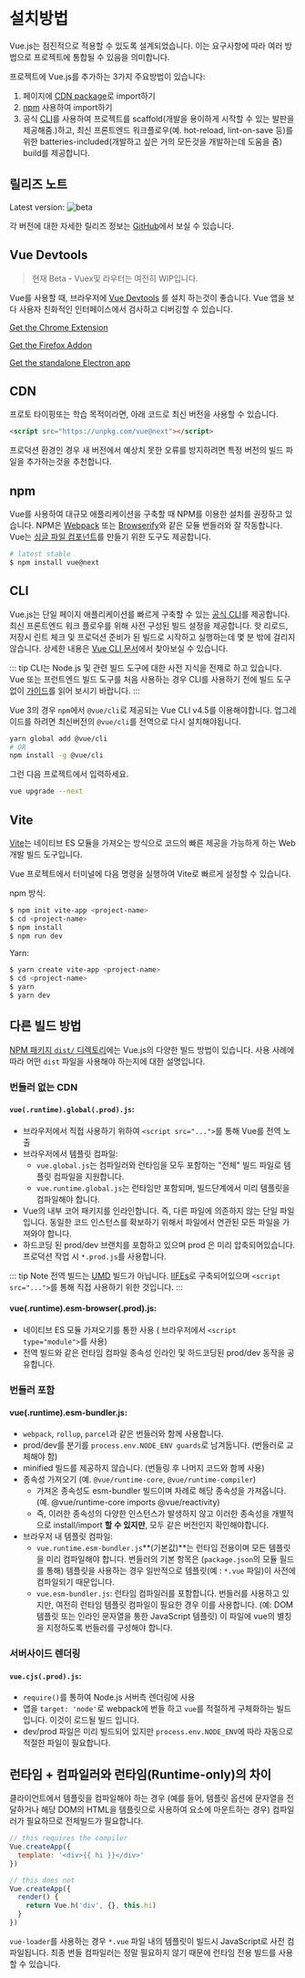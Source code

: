 # 설치방법

Vue.js는 점진적으로 적용할 수 있도록 설계되었습니다. 이는 요구사항에 따라 여러 방법으로 프로젝트에 통합될 수 있음을 의미합니다.

프로젝트에 Vue.js를 추가하는 3가지 주요방법이 있습니다:

1. 페이지에 [CDN package](#cdn)로 import하기
2. [npm](#npm) 사용하여 import하기
3. 공식 [CLI](#cli)를 사용하여 프로젝트를 scaffold(개발을 용이하게 시작할 수 있는 발판을 제공해줌.)하고, 최신 프론트엔드 워크플로우(예. hot-reload, lint-on-save 등)를 위한 batteries-included(개발하고 싶은 거의 모든것을 개발하는데 도움을 줌) build를 제공합니다.

## 릴리즈 노트

Latest version: ![beta](https://img.shields.io/npm/v/vue/next.svg)

각 버전에 대한 자세한 릴리즈 정보는 [GitHub](https://github.com/vuejs/vue-next/releases)에서 보실 수 있습니다.

## Vue Devtools

> 현재 Beta - Vuex및 라우터는 여전히 WIP입니다.

Vue를 사용할 때, 브라우저에 [Vue Devtools](https://github.com/vuejs/vue-devtools#vue-devtools) 를 설치 하는것이 좋습니다. Vue 앱을 보다 사용자 친화적인 인터페이스에서 검사하고 디버깅할 수 있습니다.

[Get the Chrome Extension](https://chrome.google.com/webstore/detail/vuejs-devtools/ljjemllljcmogpfapbkkighbhhppjdbg)

[Get the Firefox Addon](https://addons.mozilla.org/en-US/firefox/addon/vue-js-devtools/)

[Get the standalone Electron app](https://github.com/vuejs/vue-devtools/blob/dev/packages/shell-electron/README.md)

## CDN

프로토 타이핑또는 학습 목적이라면, 아래 코드로 최신 버전을 사용할 수 있습니다.

```html
<script src="https://unpkg.com/vue@next"></script>
```

프로덕션 환경인 경우 새 버전에서 예상치 못한 오류를 방지하려면 특정 버전의 빌드 파일을 추가하는것을 추천합니다.

## npm

Vue를 사용하여 대규모 애플리케이션을 구축할 때 NPM를 이용한 설치를 권장하고 있습니다. NPM은 [Webpack](https://webpack.js.org/) 또는 [Browserify](http://browserify.org/)와 같은 모듈 번들러와 잘 작동합니다. Vue는 [싱글 파일 컴포넌트](../guide/single-file-component.html)를 만들기 위한 도구도 제공합니다.

```bash
# latest stable
$ npm install vue@next
```

## CLI

Vue.js는 단일 페이지 애플리케이션를 빠르게 구축할 수 있는 [공식 CLI](https://github.com/vuejs/vue-cli)를 제공합니다. 최신 프론트엔드 워크 플로우를 위해 사전 구성된 빌드 설정을 제공합니다. 핫 리로드, 저장시 린트 체크 및 프로덕션 준비가 된 빌드로 시작하고 실행하는데 몇 분 밖에 걸리지 않습니다. 상세한 내용은 [Vue CLI 문서](https://cli.vuejs.org)에서 찾아보실 수 있습니다.

::: tip CLI는 Node.js 및 관련 빌드 도구에 대한 사전 지식을 전제로 하고 있습니다. Vue 또는 프런트엔드 빌드 도구를 처음 사용하는 경우 CLI를 사용하기 전에 빌드 도구없이 <a href="./">가이드</a>를 읽어 보시기 바랍니다. :::

Vue 3의 경우 `npm`에서 `@vue/cli`로 제공되는 Vue CLI v4.5를 이용해야합니다. 업그레이드를 하려면 최신버전의 `@vue/cli`를 전역으로 다시 설치해야됩니다.

```bash
yarn global add @vue/cli
# OR
npm install -g @vue/cli
```

그런 다음 프로젝트에서 입력하세요.

```bash
vue upgrade --next
```

## Vite

[Vite](https://github.com/vitejs/vite)는 네이티브 ES 모듈을 가져오는 방식으로 코드의 빠른 제공을 가능하게 하는 Web 개발 빌드 도구입니다.

Vue 프로젝트에서 터미널에 다음 명령을 실행하여 Vite로 빠르게 설정할 수 있습니다.

npm 방식:

```bash
$ npm init vite-app <project-name>
$ cd <project-name>
$ npm install
$ npm run dev
```

Yarn:

```bash
$ yarn create vite-app <project-name>
$ cd <project-name>
$ yarn
$ yarn dev
```

## 다른 빌드 방법

[NPM 패키지 `dist/` 디렉토리](https://cdn.jsdelivr.net/npm/vue@3.0.0-rc.1/dist/)에는 Vue.js의 다양한 빌드 방법이 있습니다. 사용 사례에 따라 어떤 `dist` 파일을 사용해야 하는지에 대한 설명입니다.

### 번들러 없는 CDN

#### `vue(.runtime).global(.prod).js`:

- 브라우저에서 직접 사용하기 위하여 `<script src="...">`를 통해 Vue를 전역 노출
- 브라우저에서 템플릿 컴파일:
    - `vue.global.js`는 컴파일러와 런타임을 모두 포함하는 "전체" 빌드 파일로 템플릿 컴파일을 지원합니다.
    - `vue.runtime.global.js`는 런타임만 포함되며, 빌드단계에서 미리 템플릿을 컴파일해야 합니다.
- Vue의 내부 코어 패키지를 인라인합니다. 즉, 다른 파일에 의존하지 않는 단일 파일입니다. 동일한 코드 인스턴스를 확보하기 위해서 파일에서 연관된 모든 파일을 가져와야 합니다.
- 하드코딩 된 prod/dev 브랜치를 포함하고 있으며 prod 은 미리 압축되어있습니다. 프로덕션 작업 시 `*.prod.js`를 사용합니다.

::: tip Note 전역 빌드는 [UMD](https://github.com/umdjs/umd) 빌드가 아닙니다. [IIFEs](https://developer.mozilla.org/en-US/docs/Glossary/IIFE)로 구축되어있으며 `<script src="...">`를 통해 직접 사용하기 위한 것입니다. :::

#### vue(.runtime).esm-browser(.prod).js:

- 네이티브 ES 모듈 가져오기를 통한 사용 ( 브라우저에서 `<script type="module">`를 사용)
- 전역 빌드와 같은 런타임 컴파일 종속성 인라인 및 하드코딩된 prod/dev 동작을 공유합니다.

### 번들러 포함

#### vue(.runtime).esm-bundler.js:

- `webpack`, `rollup`, `parcel`과 같은 번들러와 함께 사용합니다.
- prod/dev를 분기를 `process.env.NODE_ENV guards`로 남겨둡니다. (번들러로 교체해야 함)
- minified 빌드를 제공하지 않습니다. (번들링 후 나머지 코드와 함께 사용)
- 종속성 가져오기 (예. `@vue/runtime-core`, `@vue/runtime-compiler`)
    - 가져온 종속성도 esm-bundler 빌드이며 차례로 해당 종속성을 가져옵니다. (예. @vue/runtime-core imports @vue/reactivity)
    - 즉, 이러한 종속성의 다양한 인스턴스가 발생하지 않고 이러한 종속성을 개별적으로 install/import **할 수 있지만**, 모두 같은 버전인지 확인해야합니다.
- 브라우저 내 템플릿 컴파일:
    - `vue.runtime.esm-bundler.js`**(기본값)**는 런타임 전용이며 모든 템플릿을 미리 컴파일해야 합니다. 번들러의 기본 항목은 (`package.json`의 모듈 필드를 통해) 템플릿을 사용하는 경우 일반적으로 템플릿(예 : `*.vue` 파일)이 사전에 컴파일되기 때문입니다.
    - `vue.esm-bundler.js`: 런타임 컴파일러를 포함합니다. 번들러를 사용하고 있지만, 여전히 런타임 템플릿 컴파일이 필요한 경우 이를 사용합니다. (예: DOM 템플릿 또는 인라인 문자열을 통한 JavaScript 템플릿) 이 파일에 vue의 별칭을 지정하도록 번들러를 구성해야 합니다.

### 서버사이드 렌더링

#### `vue.cjs(.prod).js`:

- `require()`를 통하여 Node.js 서버측 렌더링에 사용
- 앱을 `target: 'node'`로 webpack에 번들 하고 `vue`를 적절하게 구체화하는 빌드입니다. 이것이 로드될 빌드 입니다.
- dev/prod 파일은 미리 빌드되어 있지만  `process.env.NODE_ENV`에 따라 자동으로 적절한 파일이 필요합니다.

## 런타임 + 컴파일러와 런타임(Runtime-only)의 차이

클라이언트에서 템플릿을 컴파일해야 하는 경우 (예를 들어, 템플릿 옵션에 문자열을 전달하거나 해당 DOM의 HTML을 템플릿으로 사용하여 요소에 마운트하는 경우) 컴파일러가 필요하므로 전체빌드가 필요합니다.

```js
// this requires the compiler
Vue.createApp({
  template: '<div>{{ hi }}</div>'
})

// this does not
Vue.createApp({
  render() {
    return Vue.h('div', {}, this.hi)
  }
})
```

`vue-loader`를 사용하는 경우 `*.vue` 파일 내의 템플릿이 빌드시 JavaScript로 사전 컴파일됩니다. 최종 번들 컴파일러는 정말 필요하지 않기 때문에 런타임 전용 빌드를 사용할 수 있습니다.
